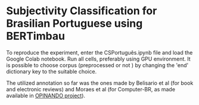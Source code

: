 # Subjectivity Classification for Brasilian Portuguese using BERTimbau
To reproduce the experiment, enter the CSPortuguês.ipynb file and load the Google Colab notebook. Run all cells, preferably using GPU environment. It is possible to choose corpus (preprocessed or not ) by changing the 'end' dictionary key to the suitable choice.

The utilized annotation so far was the ones made by Belisario et al (for book and electronic reviews) and Moraes et al (for Computer-BR, as made available in [OPINANDO project](https://sites.google.com/icmc.usp.br/opinando/)).



